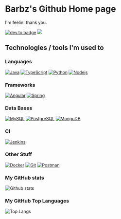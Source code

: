 # Barbz's Github Home page

I'm feelin' thank you.

[![dev.to badge](https://img.shields.io/badge/Eduardo_Barbosa_Tarrío-%230177B5?style=flat&logo=linkedin)](https://www.linkedin.com/in/eduardobarbosatarrio)
![](https://komarev.com/ghpvc/?username=baaarbz&color=brightgreen&style=flat)	 


## Technologies / tools I'm used to

### Languages

[![Java](https://img.shields.io/badge/Java-orange?style=flat&logo=java&logoColor=white&link=https://github.com/baaarbz)](https://github.com/baaarbz) 
[![TypeScript](https://img.shields.io/badge/-TypeScript-blue?style=flat&logo=typescript&link=https://github.com/baaarbz)](https://github.com/baaarbz)
[![Python](https://img.shields.io/badge/-Python-white?style=flat&logo=Python&logoColor=blue&link=https://github.com/baaarbz)](https://github.com/baaarbz)
[![Nodejs](https://img.shields.io/badge/-Nodejs-grey?style=flat&logo=Node.js&link=https://github.com/baaarbz)](https://github.com/baaarbz) 

### Frameworks

[![Angular](https://img.shields.io/badge/Angular-red?style=flat&logo=angular&link=https://github.com/baaarbz)](https://github.com/baaarbz) 
[![Spring](https://img.shields.io/badge/-Spring-gray?style=flat&logo=spring&link=https://github.com/baaarbz)](https://github.com/baaarbz)


### Data Bases

[![MySQL](https://img.shields.io/badge/MySQL-FFF?style=flat&logoColor=black&logo=mysql&link=https://github.com/baaarbz)](https://github.com/baaarbz)
[![PostgreSQL](https://img.shields.io/badge/-PostgreSQL-blue?style=flat&logo=postgresql&logoColor=white&link=https://github.com/baaarbz)](https://github.com/baaarbz)
[![MongoDB](https://img.shields.io/badge/-MongoDB-grey?style=flat&logo=Mongodb&link=https://github.com/baaarbz)](https://github.com/baaarbz)

### CI

[![Jenkins](https://img.shields.io/badge/-Jenkins-AAAAAA?style=flat&logoColor=000000&logo=jenkins&link=https://github.com/baaarbz)](https://github.com/baaarbz) 

### Other Stuff 
[![Docker](https://img.shields.io/badge/-Docker-blue?style=flat&logo=docker&link=https://github.com/baaarbz)](https://github.com/baaarbz) 
[![Git](https://img.shields.io/badge/Git-orange?style=flat&logo=git&link=https://github.com/baaarbz)](https://github.com/baaarbz) 
[![Postman](https://img.shields.io/badge/Postman-orange?style=flat&logo=postman&logoColor=white&link=https://github.com/baaarbz)](https://github.com/baaarbz)

### My GitHub stats
![Github stats](https://github-readme-stats.vercel.app/api?username=baaarbz&show_icons=truel&compact=true)

### My GitHub Top Languages 
![Top Langs](https://github-readme-stats.vercel.app/api/top-langs/?username=baaarbz&hide=css,html)
